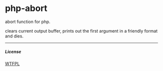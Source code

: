 php-abort
=========

abort function for php.

clears current output buffer, prints out the first argument in a friendly format and dies.

***

##### License
[WTFPL](http://www.wtfpl.net/ "Do What the Fuck You Want to Public License")

